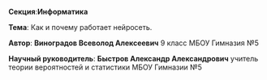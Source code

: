**Секция**:**Информатика**

**Тема**: Как и почему работает нейросеть.

**Автор**: **Виноградов Всеволод Алексеевич** 9 класс МБОУ Гимназия №5

**Научный руководитель**: **Быстров Александр Александрович** учитель теории вероятностей и статистики МБОУ Гимназии №5
